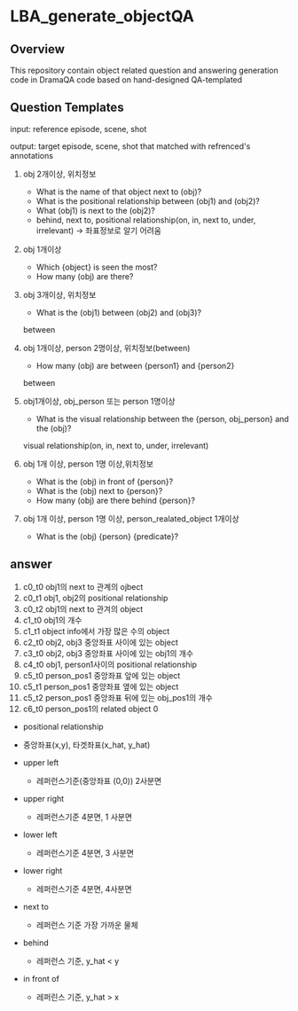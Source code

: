 # LBA_generate_objectQA


## Overview

This repository contain object related question and answering generation code in DramaQA code based on hand-designed QA-templated




## Question Templates

input: reference episode, scene, shot

output: target episode, scene, shot that matched with refrenced's annotations

1. obj 2개이상, 위치정보
    - What is the name of that object next to (obj)?
    - What is the positional relationship between (obj1) and (obj2)?
    - What (obj1) is next to the (obj2)?
    - behind, next to, positional relationship(on, in, next to, under, irrelevant) -> 좌표정보로 알기 어려움
   
2. obj 1개이상
    - Which {object} is seen the most?
    - How many (obj) are there?
    
3. obj 3개이상, 위치정보
    - What is the (obj1) between (obj2) and (obj3)?
    
    between

4. obj 1개이상, person 2명이상, 위치정보(between)
    - How many (obj) are between {person1} and {person2}
    
    between
    
5. obj1개이상, obj_person 또는 person 1명이상 
    - What is the visual relationship between the {person, obj_person} and the (obj)?
    
    visual relationship(on, in, next to, under, irrelevant)
   
6. obj 1개 이상, person 1명 이상,위치정보
    - What is the (obj) in front of {person}?
    - What is the (obj) next to {person}?
    - How many (obj) are there behind {person}?

7. obj 1개 이상, person 1명 이상, person_realated_object 1개이상
    - What is the (obj) {person} {predicate}?
    


## answer


1. c0_t0 obj1의 next to 관계의 ojbect
2. c0_t1 obj1, obj2의 positional relationship
3. c0_t2 obj1의 next to 관겨의 object
4. c1_t0 obj1의 개수
5. c1_t1 object info에서 가장 많은 수의 object
6. c2_t0 obj2, obj3 중앙좌표 사이에 있는 object
7. c3_t0 obj2, obj3 중앙좌표 사이에 있는 obj1의 개수
8. c4_t0 obj1, person1사이의 positional relationship
9. c5_t0 person_pos1 중앙좌표 앞에 있는 object
10. c5_t1 person_pos1 중앙좌표 옆에 있는 object 
11. c5_t2 person_pos1 중앙좌표 뒤에 있는 obj_pos1의 개수
12. c6_t0 person_pos1의 related object 0



- positional relationship
- 중앙좌표(x,y), 타겟좌표(x_hat, y_hat)
- upper left
    - 레퍼런스기준(중앙좌표 (0,0)) 2사분면
- upper right
    - 레퍼런스기준 4분면, 1 사분면
- lower left
    - 레퍼런스기준 4분면, 3 사분면
- lower right
    - 레퍼런스기준 4분면, 4사분면

- next to
    - 레퍼런스 기준 가장 가까운 물체

- behind
    - 레퍼런스 기준, y_hat < y
- in front of
    - 레퍼린스 기준, y_hat > x



